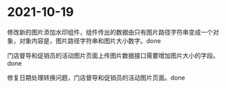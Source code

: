 # **2021-10-19**

修改新的图片添加水印组件，组件传出的数据由只有图片路径字符串变成一个对象，对象内容是，图片路径字符串和图片大小数字。done



门店督导和促销员的活动图片页面上传图片数据接口需要增加图片大小的字段。done



修复日期处理转换问题，门店督导和促销员的活动图片页面。done

